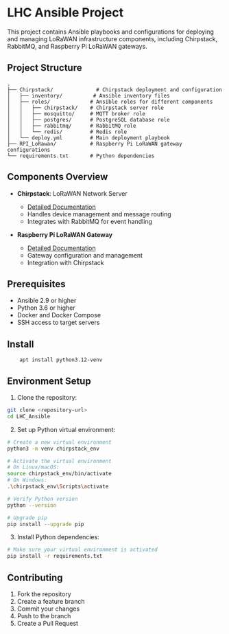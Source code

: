 # LHC Ansible Project

This project contains Ansible playbooks and configurations for deploying and managing LoRaWAN infrastructure components, including Chirpstack, RabbitMQ, and Raspberry Pi LoRaWAN gateways.

## Project Structure

```
.
├── Chirpstack/              # Chirpstack deployment and configuration
│   ├── inventory/          # Ansible inventory files
│   ├── roles/             # Ansible roles for different components
│   │   ├── chirpstack/    # Chirpstack server role
│   │   ├── mosquitto/     # MQTT broker role
│   │   ├── postgres/      # PostgreSQL database role
│   │   ├── rabbitmq/      # RabbitMQ role
│   │   └── redis/         # Redis role
│   └── deploy.yml         # Main deployment playbook
├── RPI_LoRawan/           # Raspberry Pi LoRaWAN gateway configurations
└── requirements.txt       # Python dependencies
```

## Components Overview

- **Chirpstack**: LoRaWAN Network Server
  - [Detailed Documentation](Chirpstack/README.md)
  - Handles device management and message routing
  - Integrates with RabbitMQ for event handling

- **Raspberry Pi LoRaWAN Gateway**
  - [Detailed Documentation](RPI_LoRawan/README.md)
  - Gateway configuration and management
  - Integration with Chirpstack

## Prerequisites

- Ansible 2.9 or higher
- Python 3.6 or higher
- Docker and Docker Compose
- SSH access to target servers

## Install
```
    apt install python3.12-venv
```

## Environment Setup

1. Clone the repository:
```bash
git clone <repository-url>
cd LHC_Ansible
```

2. Set up Python virtual environment:
```bash
# Create a new virtual environment
python3 -m venv chirpstack_env

# Activate the virtual environment
# On Linux/macOS:
source chirpstack_env/bin/activate
# On Windows:
.\chirpstack_env\Scripts\activate

# Verify Python version
python --version

# Upgrade pip
pip install --upgrade pip
```

3. Install Python dependencies:
```bash
# Make sure your virtual environment is activated
pip install -r requirements.txt
```

## Contributing

1. Fork the repository
2. Create a feature branch
3. Commit your changes
4. Push to the branch
5. Create a Pull Request

